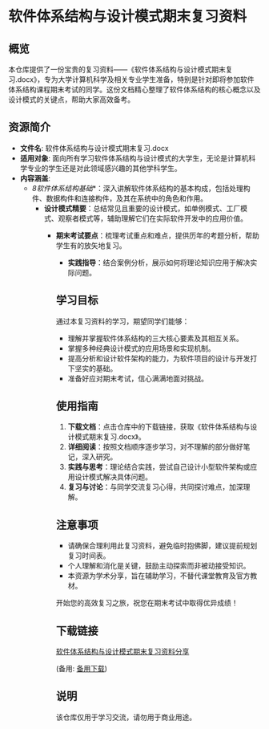 # 软件体系结构与设计模式期末复习资料

## 概览

本仓库提供了一份宝贵的复习资料——《软件体系结构与设计模式期末复习.docx》，专为大学计算机科学及相关专业学生准备，特别是针对即将参加软件体系结构课程期末考试的同学。这份文档精心整理了软件体系结构的核心概念以及设计模式的关键点，帮助大家高效备考。

## 资源简介

- **文件名**: 软件体系结构与设计模式期末复习.docx
- **适用对象**: 面向所有学习软件体系结构与设计模式的大学生，无论是计算机科学专业的学生还是对此领域感兴趣的其他学科学生。
- **内容涵盖**:
  - *8软件体系结构基础**：深入讲解软件体系结构的基本构成，包括处理构件、数据构件和连接构件，及其在系统中的角色和作用。
    - **设计模式精要**：总结常见且重要的设计模式，如单例模式、工厂模式、观察者模式等，辅助理解它们在实际软件开发中的应用价值。
      - **期末考试要点**：梳理考试重点和难点，提供历年的考题分析，帮助学生有的放矢地复习。
        - **实践指导**：结合案例分析，展示如何将理论知识应用于解决实际问题。

        ## 学习目标

        通过本复习资料的学习，期望同学们能够：
        - 理解并掌握软件体系结构的三大核心要素及其相互关系。
        - 掌握多种经典设计模式的应用场景和实现机制。
        - 提高分析和设计软件架构的能力，为软件项目的设计与开发打下坚实的基础。
        - 准备好应对期末考试，信心满满地面对挑战。

        ## 使用指南

        1. **下载文档**：点击仓库中的下载链接，获取《软件体系结构与设计模式期末复习.docx》。
        2. **详细阅读**：按照文档顺序逐步学习，对不理解的部分做好笔记，深入研究。
        3. **实践与思考**：理论结合实践，尝试自己设计小型软件架构或应用设计模式解决具体问题。
        4. **复习与讨论**：与同学交流复习心得，共同探讨难点，加深理解。

        ## 注意事项

        - 请确保合理利用此复习资料，避免临时抱佛脚，建议提前规划复习时间表。
        - 个人理解和消化是关键，鼓励主动探索而非被动接受知识。
        - 本资源为学术分享，旨在辅助学习，不替代课堂教育及官方教材。

        开始您的高效复习之旅，祝您在期末考试中取得优异成绩！

        ## 下载链接
        [软件体系结构与设计模式期末复习资料分享](https://pan.quark.cn/s/1a65def436f1) 

        (备用: [备用下载](https://pan.baidu.com/s/1xQZYWwNZ5TH86viOZdPD3Q?pwd=1234))

        ## 说明

        该仓库仅用于学习交流，请勿用于商业用途。
